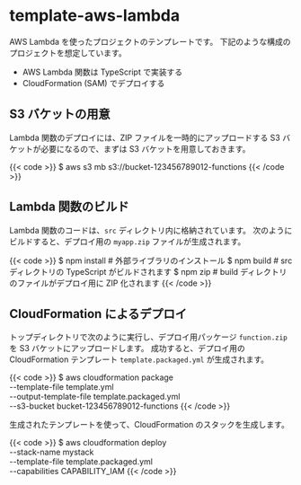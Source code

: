 # template-aws-lambda

AWS Lambda を使ったプロジェクトのテンプレートです。
下記のような構成のプロジェクトを想定しています。

- AWS Lambda 関数は TypeScript で実装する
- CloudFormation (SAM) でデプロイする


S3 バケットの用意
----

Lambda 関数のデプロイには、ZIP ファイルを一時的にアップロードする S3 バケットが必要になるので、まずは S3 バケットを用意しておきます。

{{< code >}}
$ aws s3 mb s3://bucket-123456789012-functions
{{< /code >}}


Lambda 関数のビルド
----

Lambda 関数のコードは、`src` ディレクトリ内に格納されています。
次のようにビルドすると、デプロイ用の `myapp.zip` ファイルが生成されます。

{{< code >}}
$ npm install  # 外部ライブラリのインストール
$ npm build    # src ディレクトリの TypeScript がビルドされます
$ npm zip      # build ディレクトリのファイルがデプロイ用に ZIP 化されます
{{< /code >}}


CloudFormation によるデプロイ
----

トップディレクトリで次のように実行し、デプロイ用パッケージ `function.zip` を S3 バケットにアップロードします。
成功すると、デプロイ用の CloudFormation テンプレート `template.packaged.yml` が生成されます。

{{< code >}}
$ aws cloudformation package \
    --template-file template.yml \
    --output-template-file template.packaged.yml \
    --s3-bucket bucket-123456789012-functions
{{< /code >}}

生成されたテンプレートを使って、CloudFormation のスタックを生成します。

{{< code >}}
$ aws cloudformation deploy \
    --stack-name mystack \
    --template-file template.packaged.yml \
    --capabilities CAPABILITY_IAM
{{< /code >}}


